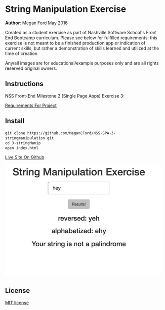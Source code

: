 # String Manipulation Exercise

**Author**: Megan Ford May 2016 


Created as a student exercise as part of Nashville Software School's Front End Bootcamp curriculum. Please see below for fulfilled requirements: this exercise is not meant to be a finished production app or indication of current skills, but rather a demonstration of skills learned and utilized at the time of creation.


Any/all images are for educational/example purposes only and are all rights reserved original owners. 


## Instructions


NSS Front-End Milestone 2 (Single Page Apps) Exercise 3: 


[Requirements For Project](https://github.com/nashville-software-school/front-end-milestones/blob/master/3-single-page-applications/exercises/SP_JS_ARRAYS_STRING_MANIPULATION.md)



## Install


``` 
git clone https://github.com/MeganCFord/NSS-SPA-3-stringmanipulation.git
cd 3-stringManip
open index.html
```

[Live Site On Github]()


![screenshot](stringmanip-screenshot.jpg)


## License 


[MIT license](LICENSE.md)

